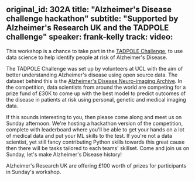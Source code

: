 original_id: 302A
title: "Alzheimer's Disease challenge hackathon"
subtitle: "Supported by Alzheimer's Research UK and the TADPOLE challenge"
speaker: frank-kelly
track: 
video:
---
This workshop is a chance to take part in the [TADPOLE Challenge](https://tadpole.grand-challenge.org/), to use data science to help identify people at risk of Alzheimer's Disease.

The TADPOLE Challenge was set up by volunteers at UCL with the aim of better understanding Alzheimer's disease using open source data. The dataset behind this is the [Alzheimer's Disease Neuro-imaging Archive](http://adni.loni.usc.edu). In the competition, data scientists from around the world are competing for a prize fund of £30K to come up with the best model to predict outcomes of the disease in patients at risk using personal, genetic and medical imaging data.

If this sounds interesting to you, then please come along and meet us on Sunday afternoon. We're hosting a hackathon version of the competition, complete with leaderboard where you'll be able to get your hands on a lot of medical data and put your ML skills to the test. If you're not a data scientist, yet still fancy contributing Python skills towards this great cause then there will be tasks tailored to each teams' skillset. Come and join us on Sunday, let's make Alzheimer's Disease history!

Alzheimer's Research UK are offering £100 worth of prizes for participants in Sunday's workshop.
